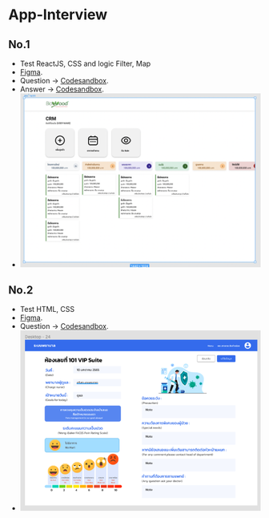 # App-Interview

## No.1 
 - Test ReactJS, CSS and logic Filter, Map
 - [Figma](https://www.figma.com/file/dVXPBJR754abxna3Q4zGxa/Untitled?node-id=0%3A1).
 - Question -> [Codesandbox](https://codesandbox.io/s/app-interview-css-and-logic-xhkkx).
 - Answer -> [Codesandbox](https://codesandbox.io/s/answer-app-interview-no1-3scfe).
 - ![image1](./no1.png)

## No.2
 - Test HTML, CSS
 - [Figma](https://www.figma.com/file/ggOj7OOQbFXLGV4ZaJwTlK/Workshop-Training?node-id=0%3A1).
 - Question -> [Codesandbox](https://codesandbox.io/s/question-app-interview-no2-2c6ku).
 - ![image2](./no2.png)

